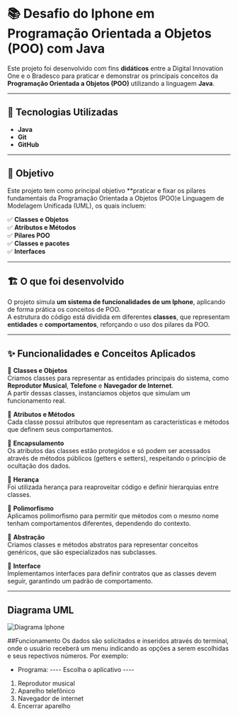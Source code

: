 # 📚 Desafio do Iphone em Programação Orientada a Objetos (POO) com Java

Este projeto foi desenvolvido com fins **didáticos** entre a Digital Innovation One e o Bradesco para praticar e demonstrar os principais conceitos da **Programação Orientada a Objetos (POO)** utilizando a linguagem **Java**.

---

## 🧰 Tecnologias Utilizadas

- **Java**
- **Git**
- **GitHub**

---

## 🎯 Objetivo

Este projeto tem como principal objetivo **praticar e fixar os pilares fundamentais da Programação Orientada a Objetos (POO)e Linguagem de Modelagem Unificada (UML), os quais incluem:  


✅ **Classes e Objetos**  
✅ **Atributos e Métodos**  
✅ **Pilares POO**  
✅ **Classes e pacotes**  
✅ **Interfaces**

---

## 🏗️ O que foi desenvolvido

O projeto simula **um sistema de funcionalidades de um Iphone**, aplicando de forma prática os conceitos de POO.  
A estrutura do código está dividida em diferentes **classes**, que representam **entidades** e **comportamentos**, reforçando o uso dos pilares da POO.

---

## ✨ Funcionalidades e Conceitos Aplicados

🔹 **Classes e Objetos**  
Criamos classes para representar as entidades principais do sistema, como **Reprodutor Musical**, **Telefone** e **Navegador de Internet**.  
A partir dessas classes, instanciamos objetos que simulam um funcionamento real.

🔹 **Atributos e Métodos**  
Cada classe possui atributos que representam as características e métodos que definem seus comportamentos.

🔹 **Encapsulamento**  
Os atributos das classes estão protegidos e só podem ser acessados através de métodos públicos (getters e setters), respeitando o princípio de ocultação dos dados.

🔹 **Herança**  
Foi utilizada herança para reaproveitar código e definir hierarquias entre classes.

🔹 **Polimorfismo**  
Aplicamos polimorfismo para permitir que métodos com o mesmo nome tenham comportamentos diferentes, dependendo do contexto.

🔹 **Abstração**  
Criamos classes e métodos abstratos para representar conceitos genéricos, que são especializados nas subclasses.

🔹 **Interface**  
Implementamos interfaces para definir contratos que as classes devem seguir, garantindo um padrão de comportamento.

---

## Diagrama UML

![Diagrama Iphone](https://github.com/user-attachments/assets/277a2d6a-56ab-47b3-af3c-55b6e1273152)

##Funcionamento
Os dados são solicitados e inseridos através do terminal, onde o usuário receberá um menu indicando as opções a serem escolhidas e seus repectivos números. Por exemplo:

- Programa:
---- Escolha o aplicativo ----
1. Reprodutor musical
2. Aparelho telefônico
3. Navegador de internet
4. Encerrar aparelho
